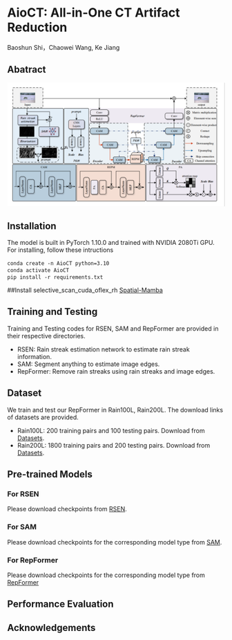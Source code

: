# AioCT: All-in-One CT Artifact Reduction
Baoshun Shi，Chaowei Wang, Ke Jiang
## Abatract


![image name](https://github.com/shibaoshun/RepFormer/blob/4ceb46455db4b24fa1f99075d01ca9832735e31e/figs/RepFormer.png)
## Installation
The model is built in PyTorch 1.10.0 and  trained with NVIDIA 2080Ti GPU.
For installing, follow these intructions
```
conda create -n AioCT python=3.10
conda activate AioCT
pip install -r requirements.txt
```
##Install selective_scan_cuda_oflex_rh
[Spatial-Mamba](https://github.com/EdwardChasel/Spatial-Mamba)

## Training and Testing
Training and Testing codes for RSEN, SAM and RepFormer are provided in their respective directories.
+ RSEN: Rain streak estimation network to estimate rain streak information.
+ SAM: Segment anything to estimate image edges.
+ RepFormer: Remove rain streaks using rain streaks and image edges.
## Dataset
We train and test our RepFormer in Rain100L, Rain200L. The download links of datasets are provided.
+ Rain100L: 200 training pairs and 100 testing pairs. Download from [Datasets](https://pan.baidu.com/s/16n5hKHkr2rKlz2kBlI5JSQ?pwd=wxdm).
+ Rain200L: 1800 training pairs and 200 testing pairs. Download from [Datasets](https://pan.baidu.com/s/16n5hKHkr2rKlz2kBlI5JSQ?pwd=wxdm).
## Pre-trained Models  
### For RSEN
Please download checkpoints from [RSEN](https://pan.baidu.com/s/1VyZRqqfCUSZm5zilCIlw9g?pwd=edij).
### For SAM
Please download checkpoints  for the corresponding model type from [SAM](https://github.com/facebookresearch/segment-anything?tab=readme-ov-file#model-checkpoints).
### For RepFormer
Please download checkpoints  for the corresponding model type from [RepFormer](https://pan.baidu.com/s/19pubT7KBlKrUbLH19QAERw?pwd=53ws)


## Performance Evaluation 


## Acknowledgements

